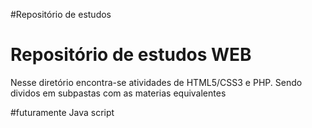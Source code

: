 #Repositório de estudos
<h1>Repositório de estudos WEB</h1>
<p>Nesse diretório encontra-se atividades de HTML5/CSS3 e PHP. Sendo dividos em subpastas com as materias equivalentes</p>
#futuramente Java script
